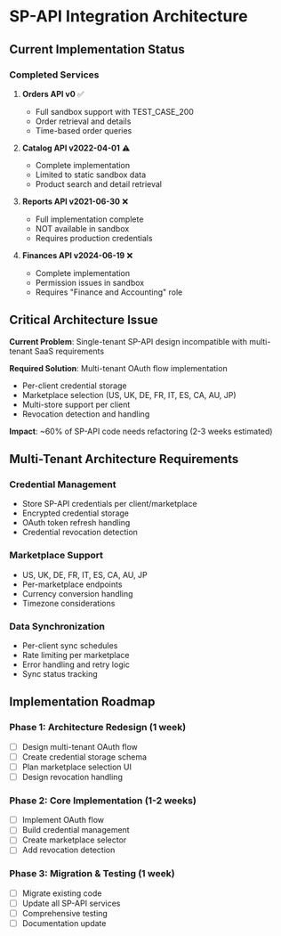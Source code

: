 # SP-API Integration Architecture

## Current Implementation Status

### Completed Services

1. **Orders API v0** ✅
   - Full sandbox support with TEST_CASE_200
   - Order retrieval and details
   - Time-based order queries

2. **Catalog API v2022-04-01** ⚠️
   - Complete implementation
   - Limited to static sandbox data
   - Product search and detail retrieval

3. **Reports API v2021-06-30** ❌
   - Full implementation complete
   - NOT available in sandbox
   - Requires production credentials

4. **Finances API v2024-06-19** ❌
   - Complete implementation
   - Permission issues in sandbox
   - Requires "Finance and Accounting" role

## Critical Architecture Issue

**Current Problem**: Single-tenant SP-API design incompatible with multi-tenant SaaS requirements

**Required Solution**: Multi-tenant OAuth flow implementation
- Per-client credential storage
- Marketplace selection (US, UK, DE, FR, IT, ES, CA, AU, JP)
- Multi-store support per client
- Revocation detection and handling

**Impact**: ~60% of SP-API code needs refactoring (2-3 weeks estimated)

## Multi-Tenant Architecture Requirements

### Credential Management
- Store SP-API credentials per client/marketplace
- Encrypted credential storage
- OAuth token refresh handling
- Credential revocation detection

### Marketplace Support
- US, UK, DE, FR, IT, ES, CA, AU, JP
- Per-marketplace endpoints
- Currency conversion handling
- Timezone considerations

### Data Synchronization
- Per-client sync schedules
- Rate limiting per marketplace
- Error handling and retry logic
- Sync status tracking

## Implementation Roadmap

### Phase 1: Architecture Redesign (1 week)
- [ ] Design multi-tenant OAuth flow
- [ ] Create credential storage schema
- [ ] Plan marketplace selection UI
- [ ] Design revocation handling

### Phase 2: Core Implementation (1-2 weeks)
- [ ] Implement OAuth flow
- [ ] Build credential management
- [ ] Create marketplace selector
- [ ] Add revocation detection

### Phase 3: Migration & Testing (1 week)
- [ ] Migrate existing code
- [ ] Update all SP-API services
- [ ] Comprehensive testing
- [ ] Documentation update